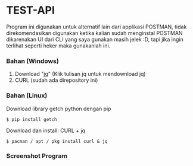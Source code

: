 # TEST-API
Program ini digunakan untuk alternatif lain dari applikasi POSTMAN, tidak direkomendasikan digunakan ketika kalian sudah menginstal POSTMAN dikarenakan UI dari CLI yang saya gunakan masih jelek :D, tapi jika ingin terlihat seperti heker maka gunakanlah ini.

### Bahan (Windows)
1. Download "[jq](https://github.com/stedolan/jq/releases/download/jq-1.6/jq-win64.exe)" (Klik tulisan jq untuk mendownload jq)
2. CURL (sudah ada direpository ini)

### Bahan (Linux)
Download library getch python dengan pip
```
$ pip install getch
```
Download dan install: CURL + jq
```
$ pacman / apt / pkg install curl & jq
```

### Screenshot Program
<img src="">
